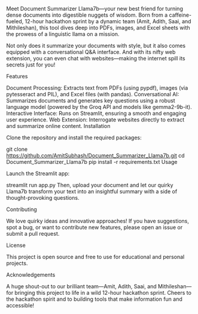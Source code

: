 Meet Document Summarizer Llama7b—your new best friend for turning dense documents into digestible nuggets of wisdom. Born from a caffeine-fueled, 12-hour hackathon sprint by a dynamic team (Amit, Adith, Saai, and Mithileshan), this tool dives deep into PDFs, images, and Excel sheets with the prowess of a linguistic llama on a mission.

Not only does it summarize your documents with style, but it also comes equipped with a conversational Q&A interface. And with its nifty web extension, you can even chat with websites—making the internet spill its secrets just for you!

Features

Document Processing:
Extracts text from PDFs (using pypdf), images (via pytesseract and PIL), and Excel files (with pandas).
Conversational AI:
Summarizes documents and generates key questions using a robust language model (powered by the Groq API and models like gemma2-9b-it).
Interactive Interface:
Runs on Streamlit, ensuring a smooth and engaging user experience.
Web Extension:
Interrogate websites directly to extract and summarize online content.
Installation

Clone the repository and install the required packages:

git clone https://github.com/AmitSubhash/Document_Summarizer_Llama7b.git
cd Document_Summarizer_Llama7b
pip install -r requirements.txt
Usage

Launch the Streamlit app:

streamlit run app.py
Then, upload your document and let our quirky Llama7b transform your text into an insightful summary with a side of thought-provoking questions.

Contributing

We love quirky ideas and innovative approaches! If you have suggestions, spot a bug, or want to contribute new features, please open an issue or submit a pull request.

License

This project is open source and free to use for educational and personal projects.

Acknowledgements

A huge shout-out to our brilliant team—Amit, Adith, Saai, and Mithileshan—for bringing this project to life in a wild 12-hour hackathon sprint. Cheers to the hackathon spirit and to building tools that make information fun and accessible!
